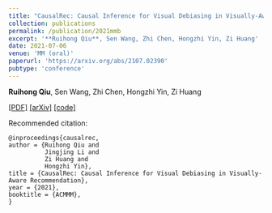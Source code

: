 ```yaml
---
title: "CausalRec: Causal Inference for Visual Debiasing in Visually-Aware Recommendation"
collection: publications
permalink: /publication/2021mmb
excerpt: '**Ruihong Qiu**, Sen Wang, Zhi Chen, Hongzhi Yin, Zi Huang'
date: 2021-07-06
venue: 'MM (oral)'
paperurl: 'https://arxiv.org/abs/2107.02390'
pubtype: 'conference'
---
```

**Ruihong Qiu**, Sen Wang, Zhi Chen, Hongzhi Yin, Zi Huang

[\[PDF\]](https://dl.acm.org/doi/10.1145/3474085.3475266)
[\[arXiv\]](https://arxiv.org/abs/2107.02390)
[\[code\]](https://github.com/RuihongQiu/cornac/tree/master/cornac/models/causalrec)

Recommended citation:
```
@inproceedings{causalrec,
author = {Ruihong Qiu and
          Jingjing Li and
          Zi Huang and
          Hongzhi Yin},
title = {CausalRec: Causal Inference for Visual Debiasing in Visually-Aware Recommendation},
year = {2021},
booktitle = {ACMMM},
}
```